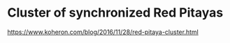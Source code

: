 # Cluster of synchronized Red Pitayas

https://www.koheron.com/blog/2016/11/28/red-pitaya-cluster.html
